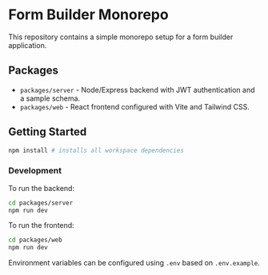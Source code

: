 # Form Builder Monorepo

This repository contains a simple monorepo setup for a form builder application.

## Packages

- `packages/server` - Node/Express backend with JWT authentication and a sample schema.
- `packages/web` - React frontend configured with Vite and Tailwind CSS.

## Getting Started

```bash
npm install # installs all workspace dependencies
```

### Development

To run the backend:

```bash
cd packages/server
npm run dev
```

To run the frontend:

```bash
cd packages/web
npm run dev
```

Environment variables can be configured using `.env` based on `.env.example`.

